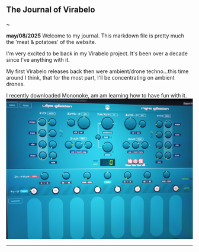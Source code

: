 ## The Journal of Virabelo 

~

**may/08/2025**
Welcome to my journal. This markdown file is pretty much the 'meat & potatoes' of the website.

I'm very excited to be back in my Virabelo project. It's been over a decade since I've anything with it. 

My first Virabelo releases back then were ambient/drone techno...this time around I think, that for the most part, I'll be concentrating on ambient drones. 

I recently downloaded Mononoke, am am learning how to have fun with it.
![mononoke app](https://github.com/theambientdronesofvirabelo/Virabelo/blob/main/media/20250508_123634.jpg) 
___
